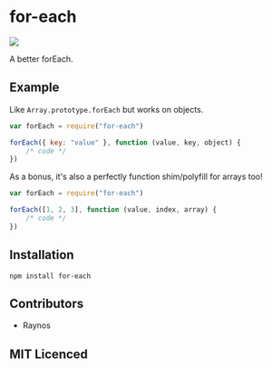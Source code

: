 # for-each

[![](https://ci.testling.com/Raynos/for-each.png)](https://ci.testling.com/Raynos/for-each)

A better forEach.

## Example

Like `Array.prototype.forEach` but works on objects.

```javascript
var forEach = require("for-each")

forEach({ key: "value" }, function (value, key, object) {
    /* code */
})
```

As a bonus, it's also a perfectly function shim/polyfill for arrays too!

```javascript
var forEach = require("for-each")

forEach([1, 2, 3], function (value, index, array) {
    /* code */
})
```

## Installation

`npm install for-each`

## Contributors

* Raynos

## MIT Licenced

